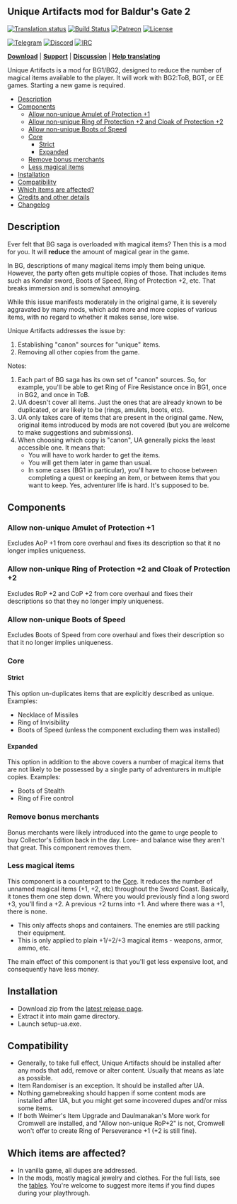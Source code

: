 ## Unique Artifacts mod for Baldur's Gate 2

[![Translation status](https://hive.bgforge.net/widgets/infinity-engine/-/unique-artifacts/svg-badge.svg)](https://hive.bgforge.net/projects/infinity-engine/unique-artifacts/)
[![Build Status](https://golem.bgforge.net/mods/unique-artifacts/status.svg)](https://golem.bgforge.net/mods/unique-artifacts)
[![Patreon](https://img.shields.io/badge/Patreon-donate-FF424D?logo=Patreon&labelColor=141518)](https://www.patreon.com/BGforge)
[![License](https://img.shields.io/badge/license-CC%20BY--NC--SA%204.0-blue.svg)](https://creativecommons.org/licenses/by-nc-sa/4.0/)

[![Telegram](https://img.shields.io/badge/telegram-join%20%20%20%20%E2%9D%B1%E2%9D%B1%E2%9D%B1-darkorange?logo=telegram)](https://t.me/bgforge)
[![Discord](https://img.shields.io/discord/420268540700917760?logo=discord&label=discord&color=blue&logoColor=FEE75C)](https://discord.gg/4Yqfggm)
[![IRC](https://img.shields.io/badge/%23IRC-join%20%20%20%20%E2%9D%B1%E2%9D%B1%E2%9D%B1-darkorange)](https://bgforge.net/irc)

[**Download**](https://github.com/BGforgeNet/bg2-uniqueartifacts/releases/latest)
| [**Support**](https://github.com/BGforgeNet/bg2-uniqueartifacts/issues)
| [**Discussion**](https://forums.bgforge.net/viewforum.php?f=30)
| [**Help translating**](https://hive.bgforge.net/projects/infinity-engine/unique-artifacts/)

Unique Artifacts is a mod for BG1/BG2, designed to reduce the number of magical items available to the player. It will work with BG2:ToB, BGT, or EE games. Starting a new game is required.

- [Description](#description)
- [Components](#components)
  - [Allow non-unique Amulet of Protection +1](#allow-non-unique-amulet-of-protection-1)
  - [Allow non-unique Ring of Protection +2 and Cloak of Protection +2](#allow-non-unique-ring-of-protection-2-and-cloak-of-protection-2)
  - [Allow non-unique Boots of Speed](#allow-non-unique-boots-of-speed)
  - [Core](#core)
    - [Strict](#strict)
    - [Expanded](#expanded)
  - [Remove bonus merchants](#remove-bonus-merchants)
  - [Less magical items](#less-magical-items)
- [Installation](#installation)
- [Compatibility](#compatibility)
- [Which items are affected?](#which-items-are-affected)
- [Credits and other details](docs/credits.md)
- [Changelog](docs/changelog.md)

## Description

Ever felt that BG saga is overloaded with magical items? Then this is a mod for you. It will **reduce** the amount of magical gear in the game.

In BG, descriptions of many magical items imply them being unique. However, the party often gets multiple copies of those. That includes items such as Kondar sword, Boots of Speed, Ring of Protection +2, etc. That breaks immersion and is somewhat annoying.

While this issue manifests moderately in the original game, it is severely aggravated by many mods, which add more and more copies of various items, with no regard to whether it makes sense, lore wise.

Unique Artifacts addresses the issue by:

1. Establishing "canon" sources for "unique" items.
1. Removing all other copies from the game.

Notes:

1. Each part of BG saga has its own set of "canon" sources. So, for example, you'll be able to get Ring of Fire Resistance once in BG1, once in BG2, and once in ToB.
1. UA doesn't cover all items. Just the ones that are already known to be duplicated, or are likely to be (rings, amulets, boots, etc).
1. UA only takes care of items that are present in the original game. New, original items introduced by mods are not covered (but you are welcome to make suggestions and submissions).
1. When choosing which copy is "canon", UA generally picks the least accessible one. It means that:
   - You will have to work harder to get the items.
   - You will get them later in game than usual.
   - In some cases (BG1 in particular), you'll have to choose between completing a quest or keeping an item, or between items that you want to keep.
     Yes, adventurer life is hard. It's supposed to be.

## Components

### Allow non-unique Amulet of Protection +1

Excludes AoP +1 from core overhaul and fixes its description so that it no longer implies uniqueness.

### Allow non-unique Ring of Protection +2 and Cloak of Protection +2

Excludes RoP +2 and CoP +2 from core overhaul and fixes their descriptions so that they no longer imply uniqueness.

### Allow non-unique Boots of Speed

Excludes Boots of Speed from core overhaul and fixes their description so that it no longer implies uniqueness.

### Core

#### Strict

This option un-duplicates items that are explicitly described as unique. Examples:

- Necklace of Missiles
- Ring of Invisibility
- Boots of Speed (unless the component excluding them was installed)

#### Expanded

This option in addition to the above covers a number of magical items that are not likely to be possessed by a single party of adventurers in multiple copies.
Examples:

- Boots of Stealth
- Ring of Fire control

### Remove bonus merchants

Bonus merchants were likely introduced into the game to urge people to buy Collector's Edition back in the day. Lore- and balance wise they aren't that great. This component removes them.

### Less magical items

This component is a counterpart to the [Core](#core). It reduces the number of unnamed magical items (+1, +2, etc) throughout the Sword Coast. Basically, it tones them one step down. Where you would previously find a long sword +3, you'll find a +2. A previous +2 turns into +1. And where there was a +1, there is none.

- This only affects shops and containers. The enemies are still packing their equipment.
- This is only applied to plain +1/+2/+3 magical items - weapons, armor, ammo, etc.

The main effect of this component is that you'll get less expensive loot, and consequently have less money.

## Installation

- Download zip from the [latest release page](https://github.com/BGforgeNet/bg2-uniqueartifacts/releases/latest).
- Extract it into main game directory.
- Launch setup-ua.exe.

## Compatibility

- Generally, to take full effect, Unique Artifacts should be installed after any mods that add, remove or alter content. Usually that means as late as possible.
- Item Randomiser is an exception. It should be installed after UA.
- Nothing gamebreaking should happen if some content mods are installed after UA, but you might get some incovered dupes and/or miss some items.
- If both Weimer's Item Upgrade and Daulmanakan's More work for Cromwell are installed, and "Allow non-unique RoP+2" is not, Cromwell won't offer to create Ring of Perseverance +1 (+2 is still fine).

## Which items are affected?

- In vanilla game, all dupes are addressed.
- In the mods, mostly magical jewelry and clothes. For the full lists, see the [tables](https://github.com/BGforgeNet/bg2-uniqueartifacts/tree/master/ua/items).
  You're welcome to suggest more items if you find dupes during your playthrough.

